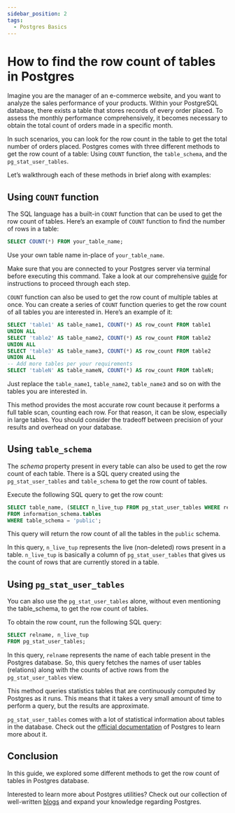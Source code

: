 ```yaml
---
sidebar_position: 2
tags:
  - Postgres Basics
---
```


# How to find the row count of tables in Postgres

Imagine you are the manager of an e-commerce website, and you want to analyze the sales performance of your products. Within your PostgreSQL database, there exists a table that stores records of every order placed. To assess the monthly performance comprehensively, it becomes necessary to obtain the total count of orders made in a specific month.

In such scenarios, you can look for the row count in the table to get the total number of orders placed. Postgres comes with three different methods to get the row count of a table: Using `COUNT` function, the `table_schema`, and the `pg_stat_user_tables`.

Let’s walkthrough each of these methods in brief along with examples:

## Using `COUNT` function

The SQL language has a built-in `COUNT` function that can be used to get the row count of tables. Here’s an example of `COUNT` function to find the number of rows in a table:

```sql
SELECT COUNT(*) FROM your_table_name;
```

Use your own table name in-place of `your_table_name`.

Make sure that you are connected to your Postgres server via terminal before executing this command. Take a look at our comprehensive [guide](https://tembo.io/docs/postgres_guides/how-to-connect-to-postgres/) for instructions to proceed through each step.

`COUNT` function can also be used to get the row count of multiple tables at once. You can create a series of `COUNT` function queries to get the row count of all tables you are interested in. Here’s an example of it:

```sql
SELECT 'table1' AS table_name1, COUNT(*) AS row_count FROM table1
UNION ALL
SELECT 'table2' AS table_name2, COUNT(*) AS row_count FROM table2
UNION ALL
SELECT 'table3' AS table_name3, COUNT(*) AS row_count FROM table2
UNION ALL
-- Add more tables per your requirements
SELECT 'tableN' AS table_nameN, COUNT(*) AS row_count FROM tableN;
```

Just replace the `table_name1`, `table_name2`, `table_name3` and so on with the tables you are interested in.

This method provides the most accurate row count because it performs a full table scan, counting each row. For that reason, it can be slow, especially in large tables. You should consider the tradeoff between precision of your results and overhead on your database.

## Using `table_schema`

The _schema_ property present in every table can also be used to get the row count of each table. There is a SQL query created using the `pg_stat_user_tables` and `table_schema` to get the row count of tables.

Execute the following SQL query to get the row count:

```sql
SELECT table_name, (SELECT n_live_tup FROM pg_stat_user_tables WHERE relname = table_name) AS row_count
FROM information_schema.tables
WHERE table_schema = 'public';
```

This query will return the row count of all the tables in the `public` schema.

In this query, `n_live_tup` represents the live (non-deleted) rows present in a table. `n_live_tup` is basically a column of `pg_stat_user_tables` that gives us the count of rows that are currently stored in a table.

## Using `pg_stat_user_tables`

You can also use the `pg_stat_user_tables` alone, without even mentioning the table_schema, to get the row count of tables.

To obtain the row count, run the following SQL query:

```sql
SELECT relname, n_live_tup
FROM pg_stat_user_tables;
```

In this query, `relname` represents the name of each table present in the Postgres database. So, this query fetches the names of user tables (relations) along with the counts of active rows from the `pg_stat_user_tables` view.

This method queries statistics tables that are continuously computed by Postgres as it runs. This means that it takes a very small amount of time to perform a query, but the results are approximate.

`pg_stat_user_tables` comes with a lot of statistical information about tables in the database. Check out the [official documentation](https://www.postgresql.org/docs/current/monitoring-stats.html) of Postgres to learn more about it.

## Conclusion

In this guide, we explored some different methods to get the row count of tables in Postgres database.

Interested to learn more about Postgres utilities? Check out our collection of well-written [blogs](https://tembo.io/blog) and expand your knowledge regarding Postgres.